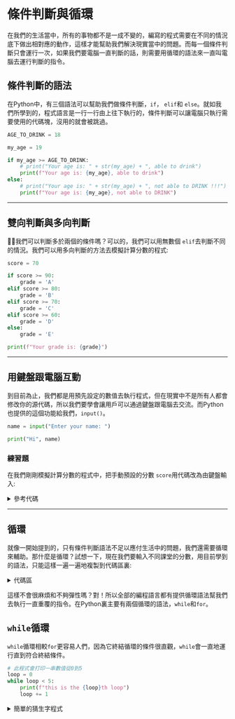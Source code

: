 # 條件判斷與循環
在我們的生活當中，所有的事物都不是一成不變的，編寫的程式需要在不同的情況底下做出相對應的動作，這樣才能幫助我們解決現實當中的問題。而每一個條件判斷只會運行一次，如果我們要電腦一直判斷的話，則需要用循環的語法來一直叫電腦去運行判斷的指令。

## 條件判斷的語法
在Python中，有三個語法可以幫助我們做條件判斷，`if`， `elif`和 `else`。就如我們所學到的，程式語言是一行一行由上往下執行的，條件判斷可以讓電腦只執行需要使用的代碼塊，沒用的就會被跳過。

```python
AGE_TO_DRINK = 18

my_age = 19

if my_age >= AGE_TO_DRINK:
    # print("Your age is: " + str(my_age) + ", able to drink")
    print(f"Your age is: {my_age}, able to drink")
else:
    # print("Your age is: " + str(my_age) + ", not able to DRINK !!!")
    print(f"Your age is: {my_age}, not able to DRINK")
```

---

## 雙向判斷與多向判斷
我們可以判斷多於兩個的條件嗎？可以的，我們可以用無數個 `elif`去判斷不同的情況。我們可以用多向判斷的方法去模擬計算分數的程式:
```python
score = 70

if score >= 90:
    grade = 'A'
elif score >= 80:
    grade = 'B'
elif score >= 70:
    grade = 'C'
elif score >= 60:
    grade = 'D'
else:
    grade = 'E'

print(f"Your grade is: {grade}")
```

---

## 用鍵盤跟電腦互動
到目前為止，我們都是用預先設定的數值去執行程式，但在現實中不是所有人都會修改你的源代碼，所以我們要學會讓用戶可以通過鍵盤跟電腦去交流。而Python也提供的這個功能給我們，`input()`。
```python
name = input("Enter your name: ")

print("Hi", name)
```

### 練習題
在我們剛剛模擬計算分數的程式中，把手動預設的分數 `score`用代碼改為由鍵盤輸入:
<details>
<summary>參考代碼</summary>

```python
score = int(input("Enter the score: "))

if score >= 90:
    grade = 'A'
elif score >= 80:
    grade = 'B'
elif score >= 70:
    grade = 'C'
elif score >= 60:
    grade = 'D'
else:
    grade = 'E'

print(f"Your grade is: {grade}")
```
</details>

---

## 循環
就像一開始提到的，只有條件判斷語法不足以應付生活中的問題，我們還需要循環來輔助。那什麼是循環？試想一下，現在我們要輸入不同課堂的分數，用目前學到的語法，只能這樣一遍一遍地複製到代碼區裏:
<details>
<summary>代碼區</summary>

```python
score = int(input("Enter the score: "))

if score >= 90:
    grade = 'A'
elif score >= 80:
    grade = 'B'
elif score >= 70:
    grade = 'C'
elif score >= 60:
    grade = 'D'
else:
    grade = 'E'

print(f"Your grade is: {grade}")

score = int(input("Enter the score: "))

if score >= 90:
    grade = 'A'
elif score >= 80:
    grade = 'B'
elif score >= 70:
    grade = 'C'
elif score >= 60:
    grade = 'D'
else:
    grade = 'E'

print(f"Your grade is: {grade}")

## ...
```
</details>

這樣不會很麻煩和不夠彈性嗎？對！所以全部的編程語言都有提供循環語法幫我們去執行一直重覆的指令。在Python裏主要有兩個循環的語法，`while`和`for`。

## `while`循環
`while`循環相較`for`更容易人們，因為它終結循環的條件很直觀，`while`會一直地運行直到符合終結條件。
```python
# 此程式會打印一串數值從0到5
loop = 0
while loop < 5:
    print(f"this is the {loop}th loop")
    loop += 1
```
<details>
<summary>簡單的猜生字程式</summary>

```python
# 先預設一個英文生字，然後一直猜😁
WORD = 'paper'
guess = ''

while guess != WORD:
    print("Make another guess!\n")
    guess = input("Enter your guess: ")

print("!!!You're correct!!!")
```

<details>
<summary>新增中斷功能</summary>

```python
# 先預設一個英文生字，然後一直猜😁
WORD = 'paper'
guess = ''

while guess != WORD:
    print("Make another guess!\n")
    guess = input("Enter your guess: ")
    # 在這裏新增功能，當輸入的值是'exit'時，則中斷程式。
    if guess == "exit":
        quit()

print("!!!You're correct!!!")
```

---

</details>

## `for`循環
`for`循環是比較常用的語法，因為